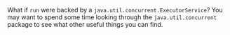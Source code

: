 What if `run` were backed by a `java.util.concurrent.ExecutorService`? You may want to spend some
time looking through the `java.util.concurrent` package to see what other useful things you can
find.
